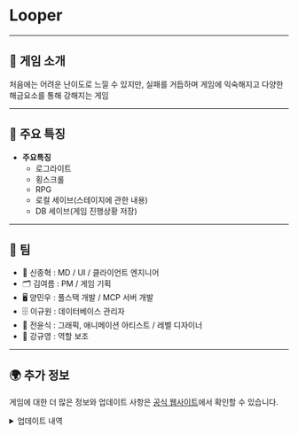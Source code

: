 # Looper

---

## 📜 게임 소개

처음에는 어려운 난이도로 느낄 수 있지만, 실패를 거듭하며 게임에 익숙해지고 다양한 해금요소를 통해 강해지는 게임

---

## 🌟 주요 특징

- **주요특징**  
  - 로그라이트
  - 횡스크롤
  - RPG
  - 로컬 세이브(스테이지에 관한 내용)
  - DB 세이브(게임 진행상황 저장)


---

## 🤝 팀

 - 🎥 신종혁 : MD / UI / 클라이언트 엔지니어
 - 🗂 김여름 : PM / 게임 기획
 - 🖥 양민우 : 풀스택 개발 / MCP 서버 개발
 - 🗄 이규원 : 데이터베이스 관리자
 - 🎨 전윤식 : 그래픽, 애니메이션 아티스트 / 레벨 디자이너
 - 📝 강규영 : 역할 보조

---

## 🌍 추가 정보

게임에 대한 더 많은 정보와 업데이트 사항은 [공식 웹사이트](https://looper-game.duckdns.org)에서 확인할 수 있습니다.

<details>
  <summary>업데이트 내역</summary>
    
  # 25년 9월 중~말(신종혁)
  - **캐릭터 관련 이슈 안정화**
    - 캐릭터가 2단 점프를 하지 못하는 문제
      - 확인 결과 캐릭터 무기의 충돌체와 간섭으로 인한 문제 -> 충돌 레이어를 수정하여 해결
    - 캐릭터가 낙하시 발판 밑에서 스폰되어 무한하게 떨어지는 문제
      - 마지막 착지(혹은 낙하 직전) 장소를 구하여 그보다 높은 위치로 캐릭터를 스폰하여 해결
    - 캐릭터가 점프 후 착지시 바닥으로 살짝 들어갔다가 튕기는 문제
      - 유니티 자체 물리엔진 문제 -> Collision Detection과 Interpole을 각각 Continous(정적메시에 한해 연속 충돌 검사)와 Interpolate(이전 트랜스폼에 맞게 움직임을 부드럽게 처리)로 변경하여 해결
    - 공격이 대상에게 간헐적으로 적용되지 않는 문제
      - 기존 애니메이션에 이벤트를 적용한것이 문제
        - 애니메이션 프레임 중 무기의 위치가 통과하듯이 지나가는 여백이 생기기 때문
        - 애니메이션 기반 로직을 삭제
      - 공격 시점에 무기의 위치에 히트박스를 생성하여 히트박스와 다른 대상의 충돌을 검사
        - FPS의 히트스캔 방식으로부터 착안한 방식
        - 애니메이션 이벤트로 바로 충돌 검사를 하는 것에 비해 인스턴스화(instantiate)와 컴포넌트 접근(GetComponent)로 인해 오버헤드 문제가 있으나 크지는 않은 수준이므로 기존에 비해 매우 큰 안정성을 확보
  - **UI관련 최적화 및 안정화**
    - UI Interface화
      - 각 UI 객체를 IUI인터페이스를 구체화하는 방식으로 변경
      - UI 인터페이스 객체들은 UIRegistry에 등록을 통해 관리
      - 각 객체들은 Show(UI 표시), Hide(UI 숨김) PositiveInteract(긍정 상호작용, 일반적으로는 Show를 위함), NegativeInteract(부정 상호작용 esc키를 누름) 메소드를 구현
      - 각 객체들의 공통적인 메소드를 통해 직접적으로 참조하지 않더라도 작동하는 느슨한 결합 구조를 통해 유연성과 확장성을 확보
    - UI Registry
      - IUI 인터페이스를 구현한 객체들이 등록하는 곳으로 UIManager클래스만을 위한 인터페이스.
      - 마찬가지로 느슨한 결합(상호참조 관련 문제 해소)을 위해 Registry만을 위한 인터페이스.
      - 실제 선언은 UIContext(UIManager와 같은 오브젝트)의 UIRegistry(UIManager)로 되어있다.
      - UI의 구독, 구독해지, 구독한 UI의 긍정과 부정 상호작용 등을 담당한다.
    - 중재자(mediator)패턴을 통한 상호참조 문제 해결
      - UIManager는 OnCommand처럼 실제 UI를 관리(화면에 띄우는 등)하는 역할을 하기에 uiDic(Dictionary)에는 모든 UI종류를 등록한다.
      - UIManager는 uiList에 등록된(Registry된) UI객체에게 PositiveInteract 등을 통해 상호작용한다.
      - 각 UI객체는 Registry해야 하기 때문에 UIManager를 참조중이었으며 때문에 UIManager <-> IUI 객체들간의 상호참조가 발생하였다.
      - 때문에 UIRegistry만을 담은 UIContext라는 Mediator클래스를 생성하여 UIManager는 UI를 참조하며, IUI객체는 UIManager가 아닌 UIContext의 UIRegistry(interface)만을 참조한다.
      - 그로인해 UIManager -> IUI의 일방향적인 참조를 구현하였다.
  - **원활한 테스트를 위해 Command 제작**
    - CommandPanel UI를 통해 접근(ctrl + `)
      - ESC키 혹은 exit명령어를 통해 종료
    - CMD, Terminal처럼 명령어 구조를 통해 사용
    - 옵저버 패턴을 통해 다양한 명령어를 구현
      - help 명령어를 통해 도움말을 확인할 수 있음
      - 명령어의 별칭(alias) 제공 ex)exit=(close, quit, hide)
      - 혹시 모를 비동기를 위해 UniTask로 비동기 처리도 선언
      - `clear` : 콘솔창 비우기
      - `echo <message>` : 콘솔창에 메시지 출력
      - `exit` : 콘솔창 종료
      - `message` : 우측 상단에 알림 출력
      - `help` : 명령어 도움말 출력
      - 이후 아이템 획득, 오브젝트 생성, 데이터 수정 등 여러가지 역할을 수행하는 명령어를 제작할 예정
  - **캐릭터 디자인 변경**
    - 기존 SPUM의 다소 심플한 디자인을 기반으로 변경
      - GPT-Image를 통해 보다 디테일한 픽셀 디자인을 얻음
      - 해당 이미지는 정적 이미지이므로 애니메이션을 위해 머리만을 활용
    - 복잡한 구조 일부 해소
      - SPUM 특유의 다소 난잡한 하이어라키를 해소하고자 눈, 머리카락, 머리 등 구체화되어있던 것을 하나의 이미지로 교체하면서 오브젝트 계층구조 단순화
  - **데이터 통신**
    - 백엔드 서버는 AWS Instance에 업로드된 상황이며 `http://IP`로 작성되어 있었음
      - http는 TLS인증을 받지 못한 보안이 확보되지 못하여 HTTPS(HTTP+SSL)가 아니므로 유니티상에서 데이터를 받기 위해서는 예외처리 혹은 TLS 인증을 받아 HTTPS로 도메인을 등록해야 함
      - duckdns.org에서 무료로 발급받는 도메인을 확보
      - nginx에서 TLS 인증을 받으며 도메인을 등록(복잡한 등록 설정은 GPT...)
    - `https://looper-game.duckdns.org`도메인을 통해 안정적으로 api를 받을 수 있게 되었음
  - **Asset 관련**
    - 기존에는 인스펙터에서 Asset을 수동으로 할당하고 있었음
      - 이전 프로젝트에서는 Resources.Load를 주로 사용하였으나 문제가 많았음
        - Resources.Load는 편리하지만 Resources에셋으로 압축되어 빌드시 크기가 커진다
        - 때문에 실행 시간이 길어짐
        - 에셋 언로드가 제한됨
        - 하나의 에셋으로 압축되기 때문에 앱 실행시 모든 Resource가 메모리에 올라감 
      - 이에 대한 대책으로는 
        - File 클래스를 통해 직접 받아오기
        - Asset Bundle 이용하기
        - Addressables 이용하기
      - 대책 중 유니티에서 가장 권장하는 것은 Addressables를 이용하는 것
        - 다행히 프로젝트에서 아직 Asset을 코드로 받아온 것은 없었기 때문에 간편히 새로 Addressables를 이용하여 작업
  # 250929(신종혁)
  - 아이템 스탯 적용 관련 로직 수정 진행중
    - 캐릭터 스텟에 직접적인 변경(Data.SetAtk...) -> StatModifier(옵저버 구독 방식)
  - 일부 함수들 주석 추가(summary)
  # 251001
  ## v.1(신종혁)
  - 각종 스탯 변동 관련 옵저버
    - Character클래스에게 provider와 modifier제공(근본적으로는 옵저버 패턴)
    - CharacterStats클래스 추가, 각종 요소들에게 필요한 인터페이스(느슨한 결합을 위함)
    - 레거시 스탯 변동 관련 로직 제거
  - Weapon클래스 및 AttackHitBox클래스 관련 로직 변경
    - 스탯 변경 modifier에서 이벤트를 구독하는 형식을 통해 공격 시점에서(타격시점)에서 PlayableCharacter의 Stat을 스냅샷(GetStats)하여 갱신토록 함
  - 각종 주석 추가
  ## v.2(신종혁)
  - '김여름'제작 API 테스트 및 JSON 테스트 관련 폴더 및 namespace 정리(nioruka.API_and_JSON)
  # 251003
  ## v.1(신종혁)
  - 일부 버그 수정
    - provider, modifier관련 버그 수정
      - `GetHashCode()`를 이용하여 구조체인 ItemProvider가 매 번 값복사를 통해 새로운 데이터를 생성하여 참조하는 문제를 해결
      - 누락된 provider 제공부분 적용
    - 캐릭터 정보 버그 수정
      - 캐릭터 정보의 스탯이 전부 9999로 표시되던 문제
        - 누락되었던 `Refresh()` 함수 적용
      - 캐릭터 정보창을 띄운 상태에서 esc를 이용해 닫을 경우 즉시 paused menu가 보여지는 문제
        - esc버튼 입력에 따른 bool값을 제공하여 중복 동작 방지
      - 캐릭터의 현재 체력이 0으로 표시되는 버그
        - 정상적으로 변수 적용
    - 공격시 히트박스의 위치가 일관적이지 못한 문제
      - 기존 히트박스 생성은 무기의 위치에 따라 생성하였기 때문에 frameRate에 따라 위치에 변동이 있었음
      - 무기의 위치와 관계없이 마우스 위치를 기반으로 일정 거리에 생성
        - 마우스와 arm의 벡터를 구함 (mousePos - armPos)
        - 해당 벡터를 통해 각도를 구해야 하기 때문에 Atan2함수를 통해 각도를 구함
        - 구한 각도는 호도법이므로 각도법으로 변경해주기 위해 Mathf.Rad2Deg를 곱함
        - 구한 각도의 시작점(0 Rad)을 보정해주기 위해 -90도를 더함
        - ![계산 과정](https://drive.google.com/thumbnail?id=1-P8yX_eatdh5OJc_owi9cSPsgWOppYan&sz=w300)
      - 구해진 위치에 히트박스를 생성(일관성 유지)
    - 무기 휘두르기 애니메이션 관련 버그
      - 위의 히트박스 문제를 수정하며 arm관련 로직도 변경하는 과정에서 발생
        - 몸체의 좌우 반전을 flipX를 쓰지 못하는 관계로 rotation을 사용하였는데 이것이 문제를 발생
        - 몸체를 scale을 통해 좌우 반전을 구현
        - 기존 애니메이션이 scale을 고려하지 않고 제작되었기 때문에 문제가 발생하였던 것
        - 애니메이션을 새로 작성
    - (이전작업)SPUM등 일부 미사용 에셋들 제거 => 컴파일 과정에서 누수가 발생하였음
    - 일부 이미지파일 및 Asset의 자식 오브젝트들이 무분별하게 있던 것을 정리
  # 251006
  ## v.1(신종혁)
  - Command 추가
    - TimeScale 조정 명령어
    - Item 획득 명령어
    - 캐릭터 기본 스탯 조정 명령어
    - 장비아이템 즉시 착용 명령어
    - 텔레포트 명령어
    - 스폰지점으로 텔레포트 명령어
    - 체력 조정 명령어
    - 가방 비우기 명령어
    - 아이템 제거 명령어
      - 매개변수를 비울 경우 마우스 클릭을 통해 아이템 삭제
  # 251009
  ## v.1(신종혁)
  - 아이템 슬롯 관련 버그수정
    - 아이템 획득을 하여도 0번 슬롯에 등록되는 문제
      - struct(값 타입)이므로 ref를 통해 받아오고 새로운 new struct객체를 넣은 것이 문제. => index를 지정한 뒤에 등록
    - 클릭 관련 버그 수정
      - raycastTarget 문제 => 인스펙터에서 체크 해제
      - 장비 슬롯과 index문제 => offset으로 5를 적용하여 보정
  - 무기 이미지의 sort order 변경 => 메인무기가 보조무기보다 위에 오도록
  - 테스트용 몬스터 애니메이션 스프라이트 조정 => 스프라이트 위치가 바뀌지 않게끔 cell by size로 slice
  - NonPlayableCharacter의 Animator를 Override Controller로 변경
  - FSM형식으로 애니메이션 컨트롤
    - Idle, Wander, Die, Attack, Hit State 등록
      - Idle 및 Wander 구현중
  - 기존의 moveVec.x를 통해 이동을 직접 구현하는 부분에서 desiredMoveX로 간접 구현
  # 251010
  ## v.1(신종혁)
  - 아이템 슬롯이 비어있거나 아이템 1개일 경우 개수 표시하지 않음
  - NonPlayableCharacter의 이동로직 변경
    - moveDir을 제거
  - 낭떠러지(Precipice)판정을 더 가파르게(1->2.5) 변경
  - NonPlayableCharacter의 Blackboard 확장
  - 테스트용 기즈모 표기
    - Blackboard를 통해 데이터를 받아와 기즈모 표시
  - 테스트 몬스터의 스프라이트를 좌우 반전(일관성)
  ## v.2(신종혁)
  - FSM 일부 완성(Idle, Wander, Attack, Chase)
    - blackboard의 WanderProbabilityAfterIdle값과 난수 비교를 통해 Idle/Wander 선택
    - blackboard의 DetectEnter범위내 플레이어가 있을 경우 ChaseState로 변경
    - blackboard의 AttackEnter범위내 플레이어가 있을 경우 AttackState로 변경
  - 몬스터의 기본 이동속도 감소(5.0->2.0)
  - 몬스터의 RigidBody2D를 Interpole로 변경
  - 불필요한 Debug.Log 제거
  # 251014
  ## v.1(신종혁)
  - 몬스터의 공격범위보다 가까이 있을 경우 거리를 두는 DistancingState추가
    - blackboard의 AttackEnter보다 DistToTarget이 가까운 경우
  - 몬스터의 공격 애니메이션 재생 중 이동을 방지
    -  공격 애니메이션 클립의 재생을 수정
  - 몬스터가 여러번 연속으로 공격하는 버그 수정
    - 공격 애니메이션 클립 재생 중이지 않아야만 하는 조건을 추가
  ## v.2(신종혁)
  - 식인 식물 몬스터 추가
    - Hit State, Die State 추가
    - blackboard 수정
</details>
